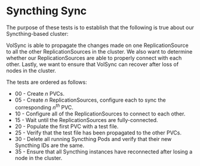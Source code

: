 # Syncthing Sync

The purpose of these tests is to establish that the following
is true about our Syncthing-based cluster:

<!-- the list  below is formatted as such to hack
around mdl breaking with ordered lists.
I've really tried as hard as possible, but there seems
to be some -->

VolSync is able to propagate the changes made on one ReplicationSource
to all the other ReplicationSources in the cluster. We also want to determine
whether our ReplicationSources are able to properly connect with each other.
Lastly, we want to  ensure that VolSync can recover after loss of
nodes in the cluster.

The tests are ordered as follows:

- 00 - Create $n$ PVCs.
- 05 - Create $n$ ReplicationSources, configure each to sync
  the corresponding $n^{th}$ PVC.
- 10 - Configure all of the ReplicationSources to connect to each other.
- 15 - Wait until the ReplicationSources are fully-connected.
- 20 - Populate the first PVC with a test file.
- 25 - Verify that the test file has been propagated to the
  other PVCs.
- 30 - Delete all running Syncthing Pods and verify that
  their new Syncthing IDs are the same.
- 35 - Ensure that all Syncthing instances have reconnected
  after losing a node in the cluster.
